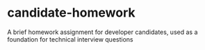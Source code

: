 # candidate-homework
A brief homework assignment for developer candidates, used as a foundation for technical interview questions
